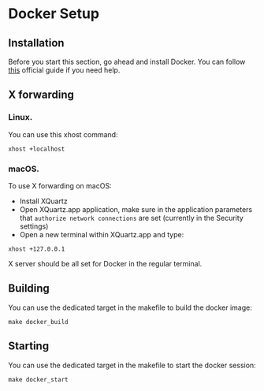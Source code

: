 # Docker Setup

## Installation

Before you start this section, go ahead and install Docker. You can follow [this](https://docs.docker.com/engine/install/) official guide if you need help.

## X forwarding

### Linux.

You can use this xhost command:

```shell
xhost +localhost
```

### macOS.

To use X forwarding on macOS:

* Install XQuartz
* Open XQuartz.app application, make sure in the application parameters that `authorize network connections` are set (currently in the Security settings)
* Open a new terminal within XQuartz.app and type:

```shell
xhost +127.0.0.1
```

X server should be all set for Docker in the regular terminal.

## Building

You can use the dedicated target in the makefile to build the docker image:

```shell
make docker_build
```

## Starting

You can use the dedicated target in the makefile to start the docker session:

```shell
make docker_start
```
